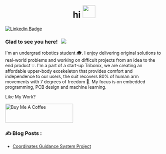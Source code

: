 <h1 align="center">hi <img src="https://media.giphy.com/media/hvRJCLFzcasrR4ia7z/giphy.gif" width="40"></h1>

[![Linkedin Badge](https://img.shields.io/badge/-LinkedIn-0e76a8?style=flat-square&logo=Linkedin&logoColor=white)](https://www.linkedin.com/in/hanusfilip/)

### Glad to see you here! &nbsp; ![](https://visitor-badge.glitch.me/badge?page_id=fhanus.fhanus&style=flat-square&color=0088cc)

I'm an undergrad robotics student 🎓. I enjoy delivering original solutions to real-world problems and working on difficult projects from an idea to the end product 💡. I'm a part of a start-up Tribonix, we are creating an affordable upper-body exoskeleton that provides comfort and independence to our users, the suit recovers 80% of human arm movements with 7 degrees of freedom 🔭. My focus is on embedded programming, PCB design and machine learning.

Like My Work?

<a href="https://www.buymeacoffee.com/filiphanus" target="_blank"><img src="https://cdn.buymeacoffee.com/buttons/v2/default-yellow.png" alt="Buy Me A Coffee" height="60px" width="217px" ></a>

### ✍️ Blog Posts : 
- [Coordinates Guidance System Project](https://www.linkedin.com/feed/update/urn:li:ugcPost:6872980658759843840?updateEntityUrn=urn%3Ali%3Afs_updateV2%3A%28urn%3Ali%3AugcPost%3A6872980658759843840%2CFEED_DETAIL%2CEMPTY%2CDEFAULT%2Cfalse%29)
